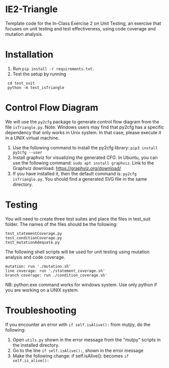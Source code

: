 # IE2-Triangle
Template code for the In-Class Exercise 2 on Unit Testing, an exercise that focuses on unit testing and
test effectiveness, using code coverage and mutation analysis.

# Installation
1. Run ```pip install -r requirements.txt.```
2. Test the setup by running 
  ```
   cd test_suit
   python -m test_isTriangle
   ```


# Control Flow Diagram
We will use the ```py2cfg``` package to generate control flow diagram from the file ```isTriangle.py```. Note: Windows users may find that py2cfg has a specific dependency that only works in Unix system. In that case, please execute it in a UNIX virtual machine.

1. Use the following command to install the py2cfg library: ```pip3 install py2cfg --user```
2. Install graphviz for visualizing the generated CFG. In Ubuntu, you can use the following command:
```sudo apt install graphviz```. 
Link to the Graphviz download: https://graphviz.org/download/
3. If you have installed it, then the default command is:
```py2cfg isTriangle.py```. You should find a generated SVG file in the same directory. 


# Testing

You will need to create three test suites and place the files in test_suit folder. The names of the files should be the following:
```
test_statementCoverage.py
test_conditionCoverage.py 
test_mutationAdequate.py 
```

The following shell scripts will be used for unit testing using mutation analysis and code coverage. 

```
mutation: run './mutation.sh'
line coverage: run './statement_coverage.sh'
branch coverage: run ./condition_coverage.sh'
```

NB: python.exe command works for windows system. Use only python if you are working on a UNIX system. 

# Troubleshooting
If you encounter an error with ```if self.isAlive():``` from mutpy, do the following:
1. Open ```utils.py``` shown in the error message from the "mutpy" scripts in the installed directory. 
2. Go to the line ```if self.isAlive():```, shown in the error message
3. Make the following change: if self.isAlive(): becomes ```if self.is_alive():```

